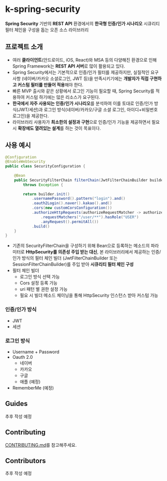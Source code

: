 # k-spring-security

**Spring Security** 기반의 **REST API** 환경에서의 
**한국형 인증/인가 시나리오** 시큐리티 필터 체인을 구성을 돕는 오픈 소스 라이브러리

## 프로젝트 소개

- 여러 **클라이언트**(안드로이드, iOS, React)와 MSA 등의 다양해진 환경으로 인해 Spring Framework는 **REST API 서버**로 많이 활용되고 있다.
- Spring Security에서는 기본적으로 인증/인가 필터를 제공하지만, 실질적인 요구사항 (네이버/카카오 소셜로그인, JWT 등)을 만족시키기에는 **개발자가 직접 구현하고 커스텀 필터를 만들어 적용**해야 한다.
- 빠른 MVP 출시와 같은 상황에서 로그인 기능이 필요할 때, Spring Security를 적용하여 커스텀 하기에는 많은 리소스가 요구된다.
- **한국에서 자주 사용되는 인증/인가 시나리오**를 분석하여 이를 토대로 인증/인가 방식(JWT/세션)과 로그인 방식(네이버/카카오/구글 소셜 로그인, 아이디+비밀번호 로그인)을 제공한다.
- 라이브러리 사용자가 **최소한의 설정과 구현**으로 인증/인가 기능을 제공하면서 필요시 **확장에도 열려있는 설계**를 하는 것이 목표이다.

## 사용 예시

```java
@Configuration
@EnableWebSecurity
public class SecurityConfiguration {
	
	@Bean
	public SecurityFilterChain filterChain(JwtFilterChainBuilder builder)
		throws Exception {
	
		return builder.init()
			.usernamePassword().pattern("login").and()
			.oauth2Login().naver().kakao().and()
			.cors(new customCorsConfiguration())
			.authorizeHttpRequests(authorizeRequestMatcher -> authorizeRequestMatcher
				.requestMatchers("/user/**").hasRole("USER")
				.anyRequest().permitAll())
			.build()
	}
}
```

- 기존의 SecurityFilterChain을 구성하기 위해 Bean으로 등록하는 메소드의 파라미터로 **HttpSecurity를 의존성 주입 받는 대신**, 본 라이브러리에서 제공하는 인증/인가 방식의 필터 체인 빌더 (JwtFilterChainBuilder 또는 SessionFilterChainBuilder)를 주입 받아 **시큐리티 필터 체인 구성**
- 필터 체인 빌더
    - 로그인 방식 선택 가능
    - Cors 설정 등록 가능
    - uri 패턴 별 권한 설정 가능
    - 필요 시 빌더 메소드 체이닝을 통해 HttpSecurity 인스턴스 받아 커스텀 가능


### 인증/인가 방식

- JWT
- 세션

### 로그인 방식

- Username + Password
- Oauth 2.0
    - 네이버
    - 카카오
    - 구글
    - 애플 (예정)
- RememberMe (예정)

## Guides

추후 작성 예정

## Contributing

[CONTRIBUTING.md](./CONTRIBUTING.md)를 참고해주세요.

## Contributors

추후 작성 예정
